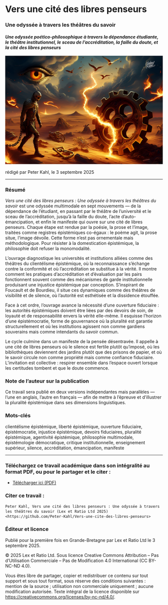 # Vers une cité des libres penseurs

### Une odyssée à travers les théâtres du savoir

#### _Une odyssée poético-philosophique à travers la dépendance étudiante, le théâtre institutionnel, le sceau de l’accréditation, la faille du doute, et la cité des libres penseurs_

![alt text](https://github.com/Peter-Kahl/Toward-a-City-of-Free-Thinkers/blob/main/manifesto_of_free_thinker.jpg?raw=true)

rédigé par Peter Kahl, le 3 septembre 2025

---

### Résumé

_Vers une cité des libres penseurs : Une odyssée à travers les théâtres du savoir_ est une odyssée multimodale en sept mouvements — de la dépendance de l’étudiant, en passant par le théâtre de l’université et le sceau de l’accréditation, jusqu’à la faille du doute, l’acte d’auto-émancipation, et enfin le manifeste qui ouvre sur une cité de libres penseurs. Chaque étape est rendue par la poésie, la prose et l’image, traitées comme registres épistémiques co-égaux : le poème agit, la prose situe, l’image dévoile. Cette forme n’est pas ornementale mais méthodologique. Pour résister à la domestication épistémique, la philosophie doit refuser la monomodalité.

L’ouvrage diagnostique les universités et institutions alliées comme des théâtres du clientélisme épistémique, où la reconnaissance s’échange contre la conformité et où l’accréditation se substitue à la vérité. Il montre comment les pratiques d’accréditation et d’évaluation par les pairs fonctionnent souvent comme des mécanismes de garde institutionnelle produisant une injustice épistémique par conception. S’inspirant de Foucault et de Bourdieu, il situe ces dynamiques comme des théâtres de visibilité et de silence, où l’autorité est esthétisée et la dissidence étouffée.

Face à cet ordre, l’ouvrage avance la nécessité d’une ouverture fiduciaire : les autorités épistémiques doivent être liées par des devoirs de soin, de loyauté et de responsabilité envers la vérité elle-même. Il esquisse l’horizon d’une épistémocratie, forme de gouvernance où la pluralité est garantie structurellement et où les institutions agissent non comme gardiens souverains mais comme intendants du savoir commun.

Le cycle culmine dans un manifeste de la pensée désentravée. Il appelle à une cité de libres penseurs où le silence est fertile plutôt qu’imposé, où les bibliothèques deviennent des jardins plutôt que des prisons de papier, et où le savoir circule non comme propriété mais comme confiance fiduciaire. L’invitation est collective : respirer ensemble dans l’espace ouvert lorsque les certitudes tombent et que le doute commence.

### Note de l’auteur sur la publication

Ce travail sera publié en deux versions indépendantes mais parallèles — l’une en anglais, l’autre en français — afin de mettre à l’épreuve et d’illustrer la pluralité épistémique dans ses dimensions linguistiques.

### Mots-clés

clientélisme épistémique, liberté épistémique, ouverture fiduciaire, épistémocratie, injustice épistémique, devoirs fiduciaires, pluralité épistémique, agentivité épistémique, philosophie multimodale, épistémologie démocratique, critique institutionnelle, enseignement supérieur, silence, accréditation, émancipation, manifeste

---

### Téléchargez ce travail académique dans son intégralité au format PDF, ou pour le partager et le citer :

- [Télécharger ici (PDF)](https://raw.githubusercontent.com/Peter-Kahl/Toward-a-City-of-Free-Thinkers/master/Kahl_P_Vers_une_cite_des_libres_penseurs_03-SEP-2025.pdf)

### Citer ce travail :

```
Peter Kahl, Vers une cité des libres penseurs : Une odyssée à travers les théâtres du savoir (Lex et Ratio Ltd 2025) <https://github.com/Peter-Kahl/Vers-une-cite-des-libres-penseurs>
```

### Éditeur et licence

Publié pour la première fois en Grande-Bretagne par Lex et Ratio Ltd le 3 septembre 2025.

© 2025 Lex et Ratio Ltd. Sous licence Creative Commons Attribution – Pas d’Utilisation Commerciale – Pas de Modification 4.0 International (CC BY-NC-ND 4.0).

Vous êtes libre de partager, copier et redistribuer ce contenu sur tout support et sous tout format, sous réserve des conditions suivantes : mention de la source ; utilisation non commerciale uniquement ; aucune modification autorisée. Texte intégral de la licence disponible sur <https://creativecommons.org/licenses/by-nc-nd/4.0/>.